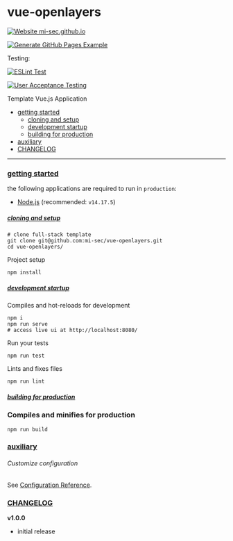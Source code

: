 # vue-openlayers

[![Website mi-sec.github.io](https://img.shields.io/website-up-down-green-red/https/mi-sec.github.io/vue-openlayers.svg)](https://mi-sec.github.io/vue-openlayers/)

[![Generate GitHub Pages Example](https://github.com/mi-sec/vue-openlayers/actions/workflows/gh-pages.yml/badge.svg)](https://github.com/mi-sec/vue-openlayers/actions/workflows/gh-pages.yml)

Testing:

[![ESLint Test](https://github.com/mi-sec/vue-openlayers/actions/workflows/lint.yml/badge.svg)](https://github.com/mi-sec/vue-openlayers/actions/workflows/lint.yml)

[![User Acceptance Testing](https://github.com/mi-sec/vue-openlayers/actions/workflows/user-acceptance-testing.yml/badge.svg)](https://github.com/mi-sec/vue-openlayers/actions/workflows/user-acceptance-testing.yml)

Template Vue.js Application

- [getting started](#getting-started)
    - [cloning and setup](#cloning-and-setup)
    - [development startup](#development-startup)
    - [building for production](#building-for-production)
- [auxiliary](#auxiliary)
- [CHANGELOG](#changelog)

<hr/>

### [getting started](#top)

the following applications are required to run in `production`:

- [Node.js](https://nodejs.org/en/download/) (recommended: `v14.17.5`)

##### [cloning and setup](#top)

```
# clone full-stack template
git clone git@github.com:mi-sec/vue-openlayers.git
cd vue-openlayers/
```

Project setup

```
npm install
```

##### [development startup](#top)

Compiles and hot-reloads for development

```
npm i
npm run serve
# access live ui at http://localhost:8080/
```

Run your tests

```
npm run test
```

Lints and fixes files

```
npm run lint
```

##### [building for production](#top)

### Compiles and minifies for production

```
npm run build
```

### [auxiliary](#top)

###### Customize configuration

See [Configuration Reference](https://cli.vuejs.org/config/).

### [CHANGELOG](#top)

**v1.0.0**

- initial release
